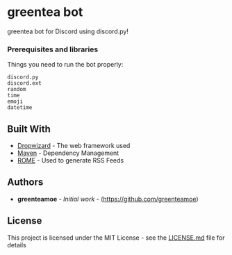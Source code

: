 # greentea bot

greentea bot for Discord using discord.py!

### Prerequisites and libraries

Things you need to run the bot properly:

```
discord.py
discord.ext
random
time
emoji
datetime
```

## Built With

* [Dropwizard](http://www.dropwizard.io/1.0.2/docs/) - The web framework used
* [Maven](https://maven.apache.org/) - Dependency Management
* [ROME](https://rometools.github.io/rome/) - Used to generate RSS Feeds

## Authors

* **greenteamoe** - *Initial work* - (https://github.com/greenteamoe)

## License

This project is licensed under the MIT License - see the [LICENSE.md](LICENSE.md) file for details
